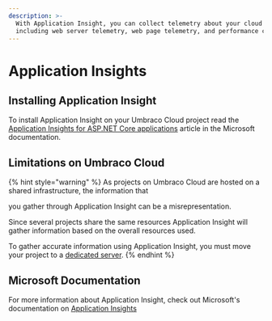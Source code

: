 ```yaml
---
description: >-
  With Application Insight, you can collect telemetry about your cloud project,
  including web server telemetry, web page telemetry, and performance counters.
---
```


# Application Insights

## Installing Application Insight

To install Application Insight on your Umbraco Cloud project read the[ Application Insights for ASP.NET Core applications](https://learn.microsoft.com/en-us/azure/azure-monitor/app/asp-net-core?tabs=netcorenew) article in the Microsoft documentation.

## Limitations on Umbraco Cloud

{% hint style="warning" %}
As projects on Umbraco Cloud are hosted on a shared infrastructure, the information that&#x20;

you gather through Application Insight can be a misrepresentation.

Since several projects share the same resources Application Insight will gather information based on the overall resources used.

To gather accurate information using Application Insight, you must move your project to a [dedicated server](project-settings/dedicated-resources.md).
{% endhint %}

## Microsoft Documentation

For more information about Application Insight, check out Microsoft's documentation on [Application Insights](https://docs.microsoft.com/en-us/azure/application-insights/app-insights-overview)
